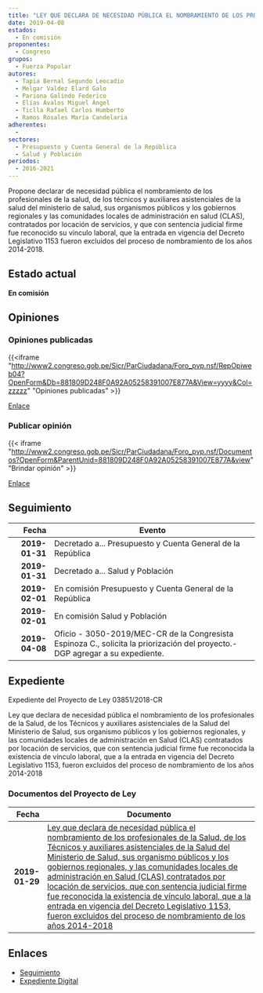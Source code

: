 ```yaml
---
title: "LEY QUE DECLARA DE NECESIDAD PÚBLICA EL NOMBRAMIENTO DE LOS PROFESIONALES DE LA SALUD, DE LOS TÉCNICOS Y AUXILIARES ASISTENCIALES DE LA SALUD DEL MINISTERIO DE SALUD, SUS ORGANISMOS PÚBLICOS Y LOS GOBIERNOS REGIONALES QUE FUERON EXCLUIDOS DEL PROCESO DE NOMBRAMIENTO DE LOS AÑOS 2014-2018"
date: 2019-04-08
estados: 
  - En comisión
proponentes: 
  - Congreso
grupos: 
  - Fuerza Popular
autores: 
  - Tapia Bernal Segundo Leocadio
  - Melgar Valdez Elard Galo
  - Pariona Galindo Federico
  - Elías Ávalos Miguel Ángel
  - Ticlla Rafael Carlos Humberto
  - Ramos Rosales María Candelaria
adherentes: 
  - 
sectores: 
  - Presupuesto y Cuenta General de la República
  - Salud y Población
periodos: 
  - 2016-2021
---
```


Propone declarar de necesidad pública el nombramiento de los profesionales de la salud, de los técnicos y auxiliares asistenciales de la salud del ministerio de salud, sus organismos públicos y los gobiernos regionales y las comunidades locales de administración en salud (CLAS), contratados por locación de servicios, y que con sentencia judicial firme fue reconocido su vínculo laboral, que la entrada en vigencia del Decreto Legislativo 1153 fueron excluidos del proceso de nombramiento de los años 2014-2018.


## Estado actual

**En comisión**

## Opiniones

### Opiniones publicadas

{{<iframe "http://www2.congreso.gob.pe/Sicr/ParCiudadana/Foro_pvp.nsf/RepOpiweb04?OpenForm&Db=881809D248F0A92A05258391007E877A&View=yyyy&Col=zzzzz" "Opiniones publicadas" >}}

[Enlace](http://www2.congreso.gob.pe/Sicr/ParCiudadana/Foro_pvp.nsf/RepOpiweb04?OpenForm&Db=881809D248F0A92A05258391007E877A&View=yyyy&Col=zzzzz)
### Publicar opinión

{{< iframe "http://www2.congreso.gob.pe/Sicr/ParCiudadana/Foro_pvp.nsf/Documentos?OpenForm&ParentUnid=881809D248F0A92A05258391007E877A&view" "Brindar opinión" >}}

[Enlace](http://www2.congreso.gob.pe/Sicr/ParCiudadana/Foro_pvp.nsf/Documentos?OpenForm&ParentUnid=881809D248F0A92A05258391007E877A&view)

## Seguimiento

| Fecha | Evento |
|------:|--------|
| **2019-01-31** | Decretado a... Presupuesto y Cuenta General de la República|
| **2019-01-31** | Decretado a... Salud y Población|
| **2019-02-01** | En comisión Presupuesto y Cuenta General de la República|
| **2019-02-01** | En comisión Salud y Población|
| **2019-04-08** | Oficio - 3050-2019/MEC-CR de la Congresista Espinoza C., solicita la priorización del proyecto.-DGP agregar a su expediente.|


## Expediente

Expediente del Proyecto de Ley 03851/2018-CR

Ley que declara de necesidad pública el nombramiento de los profesionales de la Salud, de los Técnicos y auxiliares asistenciales de la Salud del Ministerio de Salud, sus organismo públicos y los gobiernos regionales, y las comunidades locales de administración en Salud (CLAS) contratados por locación de servicios, que con sentencia judicial firme fue reconocida la existencia de vínculo laboral, que a la entrada en vigencia del Decreto Legislativo 1153, fueron excluidos del proceso de nombramiento de los años 2014-2018


### Documentos del Proyecto de Ley

| Fecha | Documento |
|------:|--------|
| **2019-01-29** | [Ley que declara de necesidad pública el nombramiento de los profesionales de la Salud, de los Técnicos y auxiliares asistenciales de la Salud del Ministerio de Salud, sus organismo públicos y los gobiernos regionales, y las comunidades locales de administración en Salud (CLAS) contratados por locación de servicios, que con sentencia judicial firme fue reconocida la existencia de vínculo laboral, que a la entrada en vigencia del Decreto Legislativo 1153, fueron excluidos del proceso de nombramiento de los años 2014-2018](http://www.leyes.congreso.gob.pe/Documentos/2016_2021/Proyectos_de_Ley_y_de_Resoluciones_Legislativas/PL0385120190129.pdf) |

## Enlaces 

- [Seguimiento](http://www2.congreso.gob.pe/Sicr/TraDocEstProc/CLProLey2016.nsf/f7fff46988ca05b1052578e100829cc7/777e16edc660480105258392005d5525?OpenDocument)
- [Expediente Digital](http://www2.congreso.gob.pe/Sicr/TraDocEstProc/CLProLey2016.nsf/f7fff46988ca05b1052578e100829cc7/777e16edc660480105258392005d5525?OpenDocument&Click=05257FB7005EB655.eb71d0cf91d8294e05256cdf006b5706/$Body/0.1C6C)
